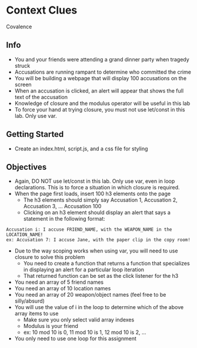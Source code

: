 # Context Clues

Covalence

## Info

- You and your friends were attending a grand dinner party when tragedy struck
- Accusations are running rampant to determine who committed the crime
- You will be building a webpage that will display 100 accusations on the screen
- When an accusation is clicked, an alert will appear that shows the full text of the accusation
- Knowledge of closure and the modulus operator will be useful in this lab
- To force your hand at trying closure, you must not use let/const in this lab. Only use var.

## Getting Started

- Create an index.html, script.js, and a css file for styling

## Objectives

- Again, DO NOT use let/const in this lab. Only use var, even in loop declarations. This is to force a situation in which closure is required.
- When the page first loads, insert 100 h3 elements onto the page
  - The h3 elements should simply say Accusation 1, Accusation 2, Accusation 3, ... Accusation 100
  - Clicking on an h3 element should display an alert that says a statement in the following format:

```
Accusation i: I accuse FRIEND_NAME, with the WEAPON_NAME in the LOCATION_NAME!
ex: Accusation 7: I accuse Jane, with the paper clip in the copy room!
```

- Due to the way scoping works when using var, you will need to use closure to solve this problem
  - You need to create a function that returns a function that specializes in displaying an alert for a particular loop iteration
  - That returned function can be set as the click listener for the h3
- You need an array of 5 friend names
- You need an array of 10 location names
- You need an array of 20 weapon/object names (feel free to be silly/absurd)
- You will use the value of i in the loop to determine which of the above array items to use
  - Make sure you only select valid array indexes
  - Modulus is your friend
  - ex: 10 mod 10 is 0, 11 mod 10 is 1, 12 mod 10 is 2, ...
- You only need to use one loop for this assignment
